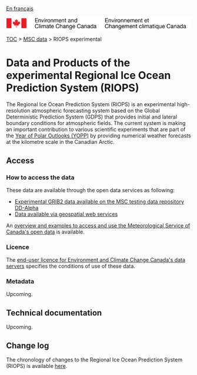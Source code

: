 [En français](readme_riops_fr.md)

![ECCC logo](../../img_eccc-logo.png)

[TOC](../../readme_en.md) > [MSC data](../readme_en.md) > RIOPS experimental

# Data and Products of the experimental Regional Ice Ocean Prediction System (RIOPS)

The Regional Ice Ocean Prediction System (RIOPS) is an experimental high-resolution atmospheric forecasting system based on the Global Deterministic Prediction System (GDPS) that provides initial and lateral boundary conditions for atmospheric fields. The current system is making an important contribution to various scientific experiments that are part of the [Year of Polar Outlooks (YOPP)](https://www.polarprediction.net/) by providing numerical weather forecasts at the kilometre scale in the Canadian Arctic.

## Access

### How to access the data

These data are available through the open data services as following:

* [Experimental GRIB2 data available on the MSC testing data repository DD-Alpha](readme_riops-datamart-alpha_en.md) 
* [Data available via geospatial web services](../../msc-geomet/readme_en.md) 

An [overview and examples to access and use the Meteorological Service of Canada's open data](../../usage/readme_en.md) is available.

### Licence

The [end-user licence for Environment and Climate Change Canada's data servers](../../licence/readme_en.md) specifies the conditions of use of these data.

### Metadata

Upcoming.

## Technical documentation

Upcoming.

## Change log

The chronology of changes to the Regional Ice Ocean Prediction System (RIOPS) is available [here](changelog_riops_en.md).
